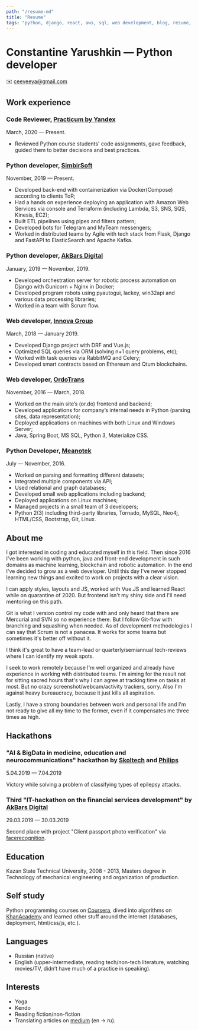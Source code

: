 ```yaml
---
path: "/resume-md"
title: "Resume"
tags: "python, django, react, aws, sql, web development, blog, resume, cv, experience"
---
```


# Constantine Yarushkin &mdash; Python developer

:envelope: [ceeveeya@gmail.com](mailto:ceeveeya@gmail.com)

## Work experience

### Code Reviewer, [Practicum by Yandex](https://praktikum.yandex.ru)

March, 2020 &mdash; Present.

- Reviewed Python course students' code assignments, gave feedback, guided them to better decisions and best practices.

### Python developer, [SimbirSoft](https://www.simbirsoft.com)

November, 2019 &mdash; Present.

- Developed back-end with containerization via Docker(Compose) according to clients ToR;
- Had a hands on experience deploying an application with Amazon Web Services via console and Terraform (including Lambda, S3, SNS, SQS, Kinesis, EC2);
- Built ETL pipelines using pipes and filters pattern;
- Developed bots for Telegram and MyTeam messengers;
- Worked in distributed teams by Agile with tech stack from Flask, Django and FastAPI to ElasticSearch and Apache Kafka.

### Python developer, [AkBars Digital](https://akbars.digital)

January, 2019 &mdash; November, 2019.

- Developed orchestration server for robotic process automation on Django with Gunicorn + Nginx in Docker;
- Developed program robots using pyautogui, lackey, win32api and various data processing libraries;
- Worked in a team with Scrum flow.

### Web developer, [Innova Group](http://innovacompanies.com)

March, 2018 &mdash; January 2019.

- Developed Django project with DRF and Vue.js;
- Optimized SQL queries via ORM (solving n+1 query problems, etc);
- Worked with task queries via RabbitMQ and Celery;
- Developed smart contracts based on Ethereum and Qtum blockchains.

### Web developer, [OrdoTrans](http://or.do)

November, 2016 &mdash; March, 2018.

- Worked on the main site’s (or.do) frontend and backend;
- Developed applications for company’s internal needs in Python (parsing sites, data representation);
- Deployed applications on machines with both Linux and Windows Server;
- Java, Spring Boot, MS SQL, Python 3, Materialize CSS.

### Python Developer, [Meanotek](http://meanotek.io)

July &mdash; November, 2016.

- Worked on parsing and formatting different datasets;
- Integrated multiple components via API;
- Used relational and graph databases;
- Developed small web applications including backend;
- Deployed applications on Linux machines;
- Managed projects in a small team of 3 developers;
- Python 2(3) including third-party libraries, Tornado, MySQL, Neo4j, HTML/CSS, Bootstrap, Git, Linux.

## About me

I got interested in coding and educated myself in this field. Then since 2016 I've been working with python, java and front-end development in such domains as machine learning, blockchain and robotic automation. In the end I've decided to grow as a web developer. Until this day I've never stopped learning new things and excited to work on projects with a clear vision.

I can apply styles, layouts and JS, worked with Vue.JS and learned React while on quarantine of 2020. But frontend isn't my shiny side and I'll need mentoring on this path.

Git is what I version control my code with and only heard that there are Mercurial and SVN so no experience there. But I follow Git-flow with branching and squashing when needed. As of development methodologies I can say that Scrum is not a panacea. It works for some teams but sometimes it's better off without it.

I think it's great to have a team-lead or quarterly/semiannual tech-reviews where I can identify my weak spots.

I seek to work remotely because I'm well organized and already have experience in working with distributed teams. I'm aiming for the result not for sitting sacred hours that's why I can agree at tracking time on tasks at most. But no crazy screenshot/webcam/activity trackers, sorry. Also I'm against heavy bureaucracy, because it just kills all aspiration.

Lastly, I have a strong boundaries between work and personal life and I'm not ready to give all my time to the former, even if it compensates me three times as high.

## Hackathons

### "AI & BigData in medicine, education and neurocommunications" hackathon by [Skoltech](https://www.skoltech.ru/en) and [Philips](https://www.philips.com/global)

5.04.2019 &mdash; 7.04.2019

Victory while solving a problem of classifying types of epilepsy attacks.

### Third "IT-hackathon on the financial services development" by [AkBars Digital](https://akbars.digital)

29.03.2019 &mdash; 30.03.2019

Second place with project "Client passport photo verification" via [facerecognition](https://github.com/ageitgey/face_recognition).

## Education

Kazan State Technical University, 2008 - 2013, Masters degree in Technology of mechanical engineering and organization of production.

## Self study

Python programming courses on [Coursera](https://coursera.org), dived into algorithms on [KhanAcademy](https://www.khanacademy.org) and learned other stuff around the internet (databases, deployment, html/css/js, etc.).

## Languages

- Russian (native)
- English (upper-intermediate, reading tech/non-tech literature, watching movies/TV, didn’t have much of a practice in speaking).

## Interests

- Yoga
- Kendo
- Reading fiction/non-fiction
- Translating articles on [medium](https://medium.com/@c.v.ya) (en -> ru).
